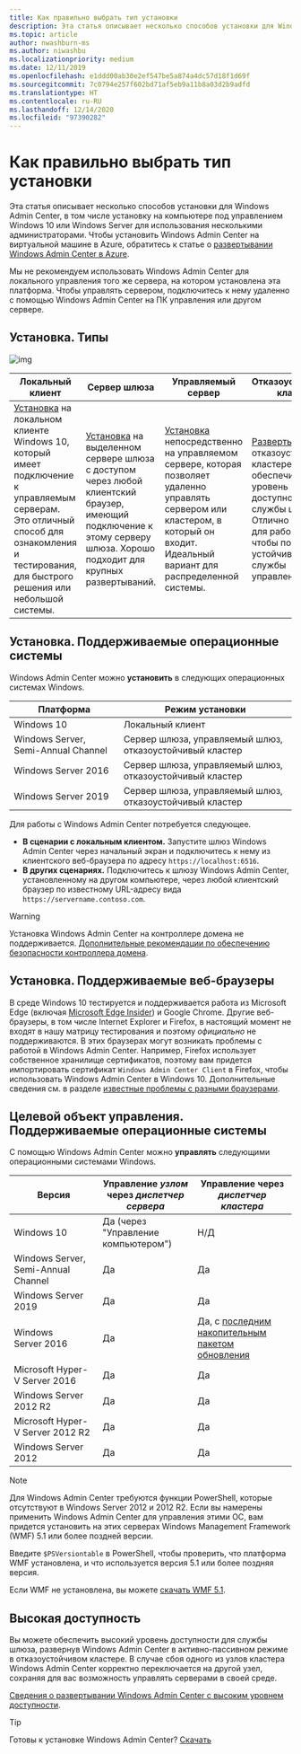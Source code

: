 ```yaml
---
title: Как правильно выбрать тип установки
description: Эта статья описывает несколько способов установки для Windows Admin Center, в том числе установку на компьютере под управлением Windows 10 или Windows Server для использования несколькими администраторами.
ms.topic: article
author: nwashburn-ms
ms.author: niwashbu
ms.localizationpriority: medium
ms.date: 12/11/2019
ms.openlocfilehash: e1ddd00ab30e2ef547be5a874a4dc57d18f1d69f
ms.sourcegitcommit: 7c0794e257f602bd71af5eb9a11b8a03d2b9adfd
ms.translationtype: HT
ms.contentlocale: ru-RU
ms.lasthandoff: 12/14/2020
ms.locfileid: "97390282"
---
```

# <a name="what-type-of-installation-is-right-for-you"></a>Как правильно выбрать тип установки

Эта статья описывает несколько способов установки для Windows Admin Center, в том числе установку на компьютере под управлением Windows 10 или Windows Server для использования несколькими администраторами. Чтобы установить Windows Admin Center на виртуальной машине в Azure, обратитесь к статье о [развертывании Windows Admin Center в Azure](../azure/deploy-wac-in-azure.md).

Мы не рекомендуем использовать Windows Admin Center для локального управления того же сервера, на котором установлена эта платформа. Чтобы управлять сервером, подключитесь к нему удаленно с помощью Windows Admin Center на ПК управления или другом сервере.

## <a name="installation-types"></a>Установка. Типы

![img](../media/deployment-options/install-options.PNG)

| Локальный клиент                                | Сервер шлюза                                  | Управляемый сервер                               | Отказоустойчивый кластер                           |
|---------------------------------------------|-------------------------------------------------|----------------------------------------------|--------------------------------------------|
| [Установка](../deploy/install.md) на локальном клиенте Windows 10, который имеет подключение к управляемым серверам. Это отличный способ для ознакомления и тестирования, для быстрого решения или небольшой системы. |[Установка](../deploy/install.md) на выделенном сервере шлюза с доступом через любой клиентский браузер, имеющий подключение к этому серверу шлюза. Хорошо подходит для крупных развертываний. | [Установка](../deploy/install.md) непосредственно на управляемом сервере, которая позволяет удаленно управлять сервером или кластером, в который он входит. Идеальный вариант для распределенной системы. | [Развертывание](#high-availability) в отказоустойчивом кластере, которое обеспечит высокий уровень доступности службы шлюза. Отлично подходит для рабочих сред, чтобы повысить устойчивость службы управления. |

## <a name="installation-supported-operating-systems"></a>Установка. Поддерживаемые операционные системы

Windows Admin Center можно **установить** в следующих операционных системах Windows.

| **Платформа**                       | **Режим установки** |
| -----------------------------------| --------------------- |
| Windows 10                         | Локальный клиент |
| Windows Server, Semi-Annual Channel | Сервер шлюза, управляемый шлюз, отказоустойчивый кластер |
| Windows Server 2016                | Сервер шлюза, управляемый шлюз, отказоустойчивый кластер |
| Windows Server 2019                | Сервер шлюза, управляемый шлюз, отказоустойчивый кластер |

Для работы с Windows Admin Center потребуется следующее.

- **В сценарии с локальным клиентом.** Запустите шлюз Windows Admin Center через начальный экран и подключитесь к нему из клиентского веб-браузера по адресу `https://localhost:6516`.
- **В других сценариях.** Подключитесь к шлюзу Windows Admin Center, установленному на другом компьютере, через любой клиентский браузер по известному URL-адресу вида `https://servername.contoso.com`.

> [!WARNING]
> Установка Windows Admin Center на контроллере домена не поддерживается. [Дополнительные рекомендации по обеспечению безопасности контроллера домена](../../../identity/ad-ds/plan/security-best-practices/securing-domain-controllers-against-attack.md).

## <a name="installation-supported-web-browsers"></a>Установка. Поддерживаемые веб-браузеры

В среде Windows 10 тестируется и поддерживается работа из Microsoft Edge (включая [Microsoft Edge Insider](https://microsoftedgeinsider.com)) и Google Chrome. Другие веб-браузеры, в том числе Internet Explorer и Firefox, в настоящий момент не входят в нашу матрицу тестирования и поэтому *официально* не поддерживаются. В этих браузерах могут возникать проблемы с работой в Windows Admin Center. Например, Firefox использует собственное хранилище сертификатов, поэтому вам придется импортировать сертификат `Windows Admin Center Client` в Firefox, чтобы использовать Windows Admin Center в Windows 10. Дополнительные сведения см. в разделе [известные проблемы с разными браузерами](../support/known-issues.md#browser-specific-issues).

## <a name="management-target-supported-operating-systems"></a>Целевой объект управления. Поддерживаемые операционные системы

С помощью Windows Admin Center можно **управлять** следующими операционными системами Windows.

| Версия | Управление *узлом* через *диспетчер сервера* | Управление через *диспетчер кластера* |
| ------------------------- |--------------- | ----- |
| Windows 10 | Да (через "Управление компьютером") | Н/Д |
| Windows Server, Semi-Annual Channel | Да | Да |
| Windows Server 2019 | Да | Да |
| Windows Server 2016 | Да | Да, с [последним накопительным пакетом обновления](../use/manage-hyper-converged.md#prepare-your-windows-server-2016-cluster-for-windows-admin-center) |
| Microsoft Hyper-V Server 2016 | Да | Да |
| Windows Server 2012 R2 | Да | Да |
| Microsoft Hyper-V Server 2012 R2 | Да | Да |
| Windows Server 2012 | Да | Да |

> [!NOTE]
> Для Windows Admin Center требуются функции PowerShell, которые отсутствуют в Windows Server 2012 и 2012 R2. Если вы намерены применить Windows Admin Center для управления этими ОС, вам придется установить на этих серверах Windows Management Framework (WMF) 5.1 или более поздней версии.
>
> Введите `$PSVersiontable` в PowerShell, чтобы проверить, что платформа WMF установлена, и что используется версия 5.1 или более поздняя версия.
>
> Если WMF не установлена, вы можете [скачать WMF 5.1](https://www.microsoft.com/download/details.aspx?id=54616).

## <a name="high-availability"></a>Высокая доступность

Вы можете обеспечить высокий уровень доступности для службы шлюза, развернув Windows Admin Center в активно-пассивном режиме в отказоустойчивом кластере. В случае сбоя одного из узлов кластера Windows Admin Center корректно переключается на другой узел, сохраняя для вас возможность управлять серверами в своей среде.

[Сведения о развертывании Windows Admin Center с высоким уровнем доступности](../deploy/high-availability.md).

> [!Tip]
> Готовы к установке Windows Admin Center? [Скачать](../overview.md)